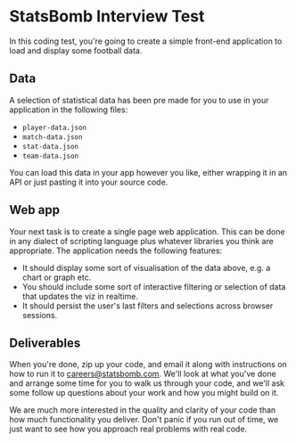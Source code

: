 # StatsBomb Interview Test

In this coding test, you're going to create a simple front-end
application to load and display some football data.

## Data

A selection of statistical data has been pre made for you to use in
your application in the following files:

* `player-data.json`
* `match-data.json`
* `stat-data.json`
* `team-data.json`

You can load this data in your app however you like, either wrapping
it in an API or just pasting it into your source code.

## Web app

Your next task is to create a single page web application. This can be
done in any dialect of scripting language plus whatever libraries you
think are appropriate. The application needs the following features:

* It should display some sort of visualisation of the data above,
  e.g. a chart or graph etc.
* You should include some sort of interactive filtering or selection
  of data that updates the viz in realtime.
* It should persist the user's last filters and selections across
  browser sessions.

## Deliverables

When you're done, zip up your code, and email it along with
instructions on how to run it to careers@statsbomb.com. We'll look at
what you've done and arrange some time for you to walk us through your
code, and we'll ask some follow up questions about your work and how
you might build on it.

We are much more interested in the quality and clarity of your code
than how much functionality you deliver. Don't panic if you run out of
time, we just want to see how you approach real problems with real
code.